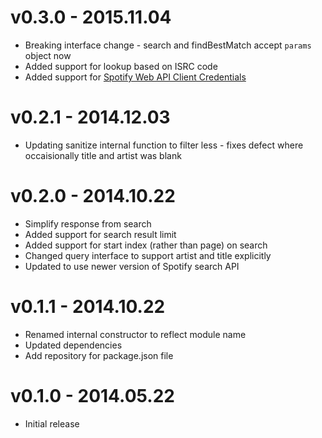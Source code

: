 # v0.3.0 - 2015.11.04

* Breaking interface change - search and findBestMatch accept `params` object now
* Added support for lookup based on ISRC code
* Added support for [Spotify Web API Client Credentials ](https://developer.spotify.com/web-api/authorization-guide/#client_credentials_flow)

# v0.2.1 - 2014.12.03

* Updating sanitize internal function to filter less - fixes defect where occaisionally title and artist was blank

# v0.2.0 - 2014.10.22

* Simplify response from search
* Added support for search result limit
* Added support for start index (rather than page) on search
* Changed query interface to support artist and title explicitly
* Updated to use newer version of Spotify search API

# v0.1.1 - 2014.10.22

* Renamed internal constructor to reflect module name
* Updated dependencies
* Add repository for package.json file

# v0.1.0 - 2014.05.22

* Initial release
